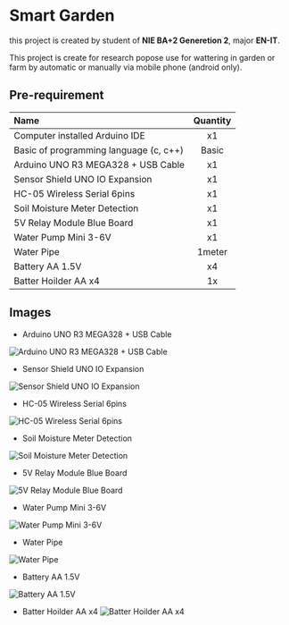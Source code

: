 # Smart Garden

this project is created by student of **NIE BA+2 Generetion 2**, major **EN-IT**.

This project is create for research popose use for wattering in garden or farm by automatic or manually via mobile phone (android only).

## Pre-requirement

| Name                                   | Quantity |
|:-------------------------------------- |:--------:|
| Computer installed Arduino IDE         | x1       |
| Basic of programming language (c, c++) | Basic    |
| Arduino UNO R3 MEGA328 + USB Cable     | x1       |
| Sensor Shield UNO IO Expansion         | x1       |
| HC-05 Wireless Serial 6pins            | x1       |
| Soil Moisture Meter Detection          | x1       |
| 5V Relay Module Blue Board             | x1       |
| Water Pump Mini 3-6V                   | x1       |
| Water Pipe                             | 1meter   |
| Battery AA 1.5V                        | x4       |
| Batter Hoilder AA x4                   | 1x       |

## Images

- Arduino UNO R3 MEGA328 + USB Cable

![Arduino UNO R3 MEGA328 + USB Cable](images/Arduino_UNO_R3_MEGA328_and_USB_cable.jpeg "Arduino UNO R3 MEGA328 + USB Cable")

- Sensor Shield UNO IO Expansion

![Sensor Shield UNO IO Expansion](images/Sensor_Shield_UNO_IO_Expansion.webp "Sensor Shield UNO IO Expansion")

- HC-05 Wireless Serial 6pins

![HC-05 Wireless Serial 6pins](/images/HC-05_Wireless_Serial_6pins.webp "HC-05 Wireless Serial 6pins")

- Soil Moisture Meter Detection

![Soil Moisture Meter Detection](/images/Soil_Moisture_Meter_Detection.jpeg "Soil Moisture Meter Detection")

- 5V Relay Module Blue Board

![5V Relay Module Blue Board](images/5V_Relay_Module_Blue_Board.jpeg "5V Relay Module Blue Board")

- Water Pump Mini 3-6V

![Water Pump Mini 3-6V ](images/Water_PumpMini_3-6V.webp "Water Pump Mini 3-6V")

- Water Pipe

![Water Pipe](images/Water_Pipe.webp "Water Pipe")

- Battery AA 1.5V

![Battery AA 1.5V](images/Battery_AA_1.5V.webp "Battery AA 1.5V")

- Batter Hoilder AA x4
![Batter Hoilder AA x4](images/Batter_Hoilder_AA_x4.jpeg "Batter Hoilder AA x4")
